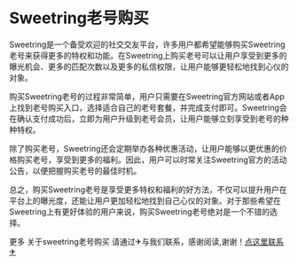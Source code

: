 # Sweetring老号购买

Sweetring是一个备受欢迎的社交交友平台，许多用户都希望能够购买Sweetring老号来获得更多的特权和功能。在Sweetring上购买老号可以让用户享受到更多的曝光机会、更多的匹配次数以及更多的私信权限，让用户能够更轻松地找到心仪的对象。

购买Sweetring老号的过程非常简单，用户只需要在Sweetring官方网站或者App上找到老号购买入口，选择适合自己的老号套餐，并完成支付即可。Sweetring会在确认支付成功后，立即为用户升级到老号会员，让用户能够立刻享受到老号的种种特权。

除了购买老号，Sweetring还会定期举办各种优惠活动，让用户能够以更优惠的价格购买老号，享受到更多的福利。因此，用户可以时常关注Sweetring官方的活动公告，以便把握购买老号的最佳时机。

总之，购买Sweetring老号是享受更多特权和福利的好方法，不仅可以提升用户在平台上的曝光度，还能让用户更加轻松地找到自己心仪的对象。对于那些希望在Sweetring上有更好体验的用户来说，购买Sweetring老号绝对是一个不错的选择。

更多 关于sweetring老号购买 请通过✈与我们联系，感谢阅读,谢谢！[点这里联系✈](https://ss.k02.cc)